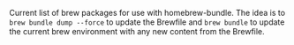 Current list of brew packages for use with homebrew-bundle. The idea is to
`brew bundle dump --force` to update the Brewfile and `brew bundle` to
update the current brew environment with any new content from the Brewfile.
